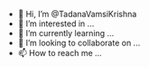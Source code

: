 - 👋 Hi, I’m @TadanaVamsiKrishna
- 👀 I’m interested in ...
- 🌱 I’m currently learning ...
- 💞️ I’m looking to collaborate on ...
- 📫 How to reach me ...

<!---
TadanaVamsiKrishna/TadanaVamsiKrishna is a ✨ special ✨ repository because its `README.md` (this file) appears on your GitHub profile.
You can click the Preview link to take a look at your changes.
---
